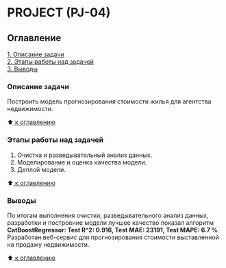 # PROJECT (PJ-04)

## Оглавление  
[1. Описание задачи](https://github.com/Alex-Redkov/SF---DS/tree/main/PROJECT%20(PJ-04)/README.md#Описание-задачи)  
[2. Этапы работы над задачей](https://github.com/Alex-Redkov/SF---DS/tree/main/PROJECT%20(PJ-04)/README.md#Этапы-работы-над-задачей)    
[3. Выводы](https://github.com/Alex-Redkov/SF---DS/tree/main/PROJECT%20(PJ-04)/README.md#Выводы) 


### Описание задачи    
Построить модель прогнозирования стоимости жилья для агентства недвижимости. 

:arrow_up:[ к оглавлению](https://github.com/Alex-Redkov/SF---DS/tree/main/PROJECT%20(PJ-04)/README.md#Оглавление)


### Этапы работы над задачей    
1. Очистка и разведывательный анализ данных.
2. Моделирование и оценка качества модели.
3. Деплой модели.

:arrow_up:[ к оглавлению](https://github.com/Alex-Redkov/SF---DS/tree/main/PROJECT%20(PJ-04)/README.md#Оглавление)

### Выводы
По итогам выполнения очистки, разведывательного анализ данных, разработки и построение модели лучшее качество показал алгоритм **CatBoostRegressor: Test R^2: 0.916, Test MAE: 23191, Test MAPE: 6.7 %**.
Разработан веб-сервис для прогнозирования стоимости выставленной на продажу недвижимости.
  
:arrow_up:[ к оглавлению](https://github.com/Alex-Redkov/SF---DS/tree/main/PROJECT%20(PJ-04)/README.md#Оглавление)

